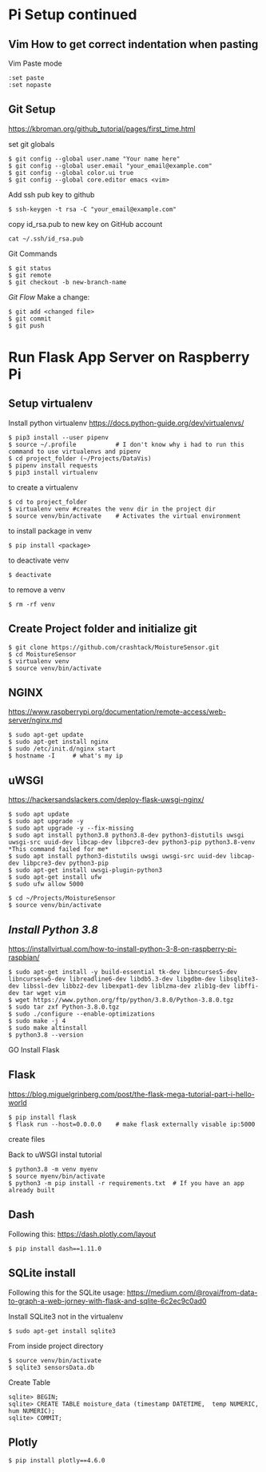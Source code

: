 # Pi Setup continued

## Vim How to get correct indentation when pasting
Vim Paste mode
```
:set paste
:set nopaste
```

## Git Setup
https://kbroman.org/github_tutorial/pages/first_time.html

set git globals
```
$ git config --global user.name "Your name here"
$ git config --global user.email "your_email@example.com"
$ git config --global color.ui true
$ git config --global core.editor emacs <vim>
```

Add ssh pub key to github
```
$ ssh-keygen -t rsa -C "your_email@example.com"
```
copy id_rsa.pub to new key on GitHub account
```
cat ~/.ssh/id_rsa.pub
```

Git Commands
```
$ git status
$ git remote
$ git checkout -b new-branch-name
```

*Git Flow*
Make a change:
```
$ git add <changed file>
$ git commit
$ git push
```

# Run Flask App Server on Raspberry Pi
## Setup virtualenv
Install python virtualenv
https://docs.python-guide.org/dev/virtualenvs/
```
$ pip3 install --user pipenv
$ source ~/.profile           # I don't know why i had to run this command to use virtualenvs and pipenv
$ cd project_folder (~/Projects/DataVis)
$ pipenv install requests
$ pip3 install virtualenv
```
to create a virtualenv
```
$ cd to project_folder
$ virtualenv venv #creates the venv dir in the project dir
$ source venv/bin/activate    # Activates the virtual environment
```

to install package in venv
```
$ pip install <package>
```

to deactivate venv
```
$ deactivate
```

to remove a venv
```
$ rm -rf venv
```

## Create Project folder and initialize git
```
$ git clone https://github.com/crashtack/MoistureSensor.git
$ cd MoistureSensor
$ virtualenv venv
$ source venv/bin/activate
```

## NGINX
https://www.raspberrypi.org/documentation/remote-access/web-server/nginx.md
```
$ sudo apt-get update
$ sudo apt-get install nginx
$ sudo /etc/init.d/nginx start
$ hostname -I     # what's my ip
```

## uWSGI
https://hackersandslackers.com/deploy-flask-uwsgi-nginx/
```
$ sudo apt update
$ sudo apt upgrade -y
$ sudo apt upgrade -y --fix-missing
$ sudo apt install python3.8 python3.8-dev python3-distutils uwsgi uwsgi-src uuid-dev libcap-dev libpcre3-dev python3-pip python3.8-venv
*This command failed for me*
$ sudo apt install python3-distutils uwsgi uwsgi-src uuid-dev libcap-dev libpcre3-dev python3-pip
$ sudo apt-get install uwsgi-plugin-python3
$ sudo apt-get install ufw
$ sudo ufw allow 5000

$ cd ~/Projects/MoistureSensor
$ source venv/bin/activate
```

## *Install Python 3.8*
https://installvirtual.com/how-to-install-python-3-8-on-raspberry-pi-raspbian/
```
$ sudo apt-get install -y build-essential tk-dev libncurses5-dev libncursesw5-dev libreadline6-dev libdb5.3-dev libgdbm-dev libsqlite3-dev libssl-dev libbz2-dev libexpat1-dev liblzma-dev zlib1g-dev libffi-dev tar wget vim
$ wget https://www.python.org/ftp/python/3.8.0/Python-3.8.0.tgz
$ sudo tar zxf Python-3.8.0.tgz
$ sudo ./configure --enable-optimizations
$ sudo make -j 4
$ sudo make altinstall
$ python3.8 --version
```

GO Install Flask


## Flask
https://blog.miguelgrinberg.com/post/the-flask-mega-tutorial-part-i-hello-world
```
$ pip install flask
$ flask run --host=0.0.0.0    # make flask externally visable ip:5000
```
create files

Back to uWSGI instal tutorial
```
$ python3.8 -m venv myenv
$ source myenv/bin/activate
$ python3 -m pip install -r requirements.txt  # If you have an app already built
```

## Dash
Following this: https://dash.plotly.com/layout
```
$ pip install dash==1.11.0
```

## SQLite install
Following this for the SQLite usage: https://medium.com/@rovai/from-data-to-graph-a-web-jorney-with-flask-and-sqlite-6c2ec9c0ad0

Install SQLite3 not in the virtualenv
```
$ sudo apt-get install sqlite3
```

From inside project directory
```
$ source venv/bin/activate
$ sqlite3 sensorsData.db
```
Create Table
```
sqlite> BEGIN;
sqlite> CREATE TABLE moisture_data (timestamp DATETIME,  temp NUMERIC, hum NUMERIC);
sqlite> COMMIT;
```

## Plotly
```
$ pip install plotly==4.6.0
